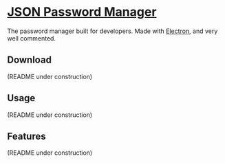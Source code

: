 <!--
    This file outlines and explains usage of the app,
    links to the download page, and provides any extra
    information that users could need or want.
-->

# [JSON Password Manager](#)
The password manager built for developers. Made with [Electron](https://electronjs.org/), and very well commented.

## Download
(README under construction)

## Usage
(README under construction)

## Features
(README under construction)